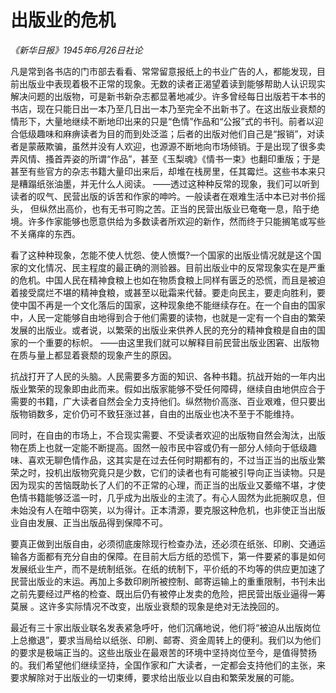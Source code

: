 # 出版业的危机

_《新华日报》1945年6月26日社论_

凡是常到各书店的门市部去看看、常常留意报纸上的书业广告的人，都能发现，目前出版业中表现着极不正常的现象。无数的读者正渴望着读到能够帮助人认识现实解决问题的出版物，可是新书新杂志都显著地减少。许多曾经每日出版若干本书的书店，现在只能日出一本乃至几日出一本乃至完全不出新书了。在这出版业衰颓的情形下，大量地继续不断地印出来的只是“色情”作品和“公报”式的书刊。前者以迎合低级趣味和麻痹读者为目的而到处泛滥；后者的出版对他们自己是“报销”，对读者是蒙蔽欺骗，虽然并没有人欢迎，也源源不断地向市场倾销。于是出现了很多卖弄风情、搔首弄姿的所谓“作品”，甚至《玉梨魂》《情书一束》也翻印重版；于是甚至有些官方的杂志书籍大量印出来后，却堆在栈房里，任其霉烂。这些书本来只是糟蹋纸张油墨，并无什么人阅读。 ——透过这种种反常的现象，我们可以听到读者的叹气、民营出版的诉苦和作家的呻吟。一般读者在艰难生活中本已对书价摇头， 但纵然出高价，也有无书可购之苦。正当的民营出版业已奄奄一息，陷于绝境。许多作家能够也愿意供给为多数读者所欢迎的新作，然而终于只能搁笔或写些不关痛痒的东西。

看了这种种现象，怎能不使人忧怨、使人愤慨?一个国家的出版业情况就是这个国家的文化情况、民主程度的最正确的测验器。目前出版业中的反常现象实在是严重的危机。中国人民在精神食粮上也如在物质食粮上同样有匮乏的恐慌，而且是被迫着接受腐烂不堪的精神食粮，或甚至以砒霜来代替。要走向民主，要走向胜利，要使中国不再是一个文化落后的国家，这种现象绝不能继续存在。在一个自由的国家中，人民一定能够自由地得到合于他们需要的读物，也就是一定有一个自由的繁荣发展的出版业。或者说，以繁荣的出版业来供养人民的充分的精神食粮是自由的国家的一个重要的标帜。 ——由这里我们就可以解释目前民营出版业困窘、出版物在质与量上都显着衰颓的现象产生的原因。

抗战打开了人民的头脑。人民需要多方面的知识、各种书籍。抗战开始的一年内出版业繁荣的现象即由此而来。假如出版家能够不受任何障碍，继续自由地供应合于需要的书籍，广大读者自然会全力支持他们。纵然物价高涨、百业艰难，但只要出版物销数多，定价仍可不致狂涨过甚，自由的出版业也决不至于不能维持。

同时，在自由的市场上，不合现实需要、不受读者欢迎的出版物自然会淘汰，出版物在质上也就一定能不断提高。固然一般市民中容或仍有一部分人倾向于低级趣味、喜欢无聊色情作品，这其实是在过去任何时期都有的，不过当正当的出版业繁荣之时，投机出版物究竟只是少数，它们的读者也有可能被引导向正当读物。只是因为现实的苦恼既助长了人们的不正常的心理，而正当的出版业又萎缩不堪，才使色情书籍能够泛滥一时，几乎成为出版业的主流了。有心人固然为此扼腕叹息，但未始没有人在暗中窃笑，以为得计。正本清源，要克服这种危机，也非使正当出版业自由发展、正当出版品得到保障不可。

要真正做到出版自由，必须彻底废除现行检查办法，还必须在纸张、印刷、交通运输各方面都有充分自由的保障。在目前大后方纸的恐慌下，第一件要紧的事是如何发展纸业生产，而不是统制纸张。在纸的统制下，平价纸的不均等的供应更加速了民营出版业的末运。再加上多数印刷所被控制、邮寄运输上的重重限制，书刊未出之前先要经过严格的检查、既出后仍有被停止发卖的危险，把民营出版业逼得一筹莫展 。这许多实际情况不改变，出版业衰颓的现象是绝对无法挽回的。

最近有三十家出版业联名发表紧急呼吁，他们沉痛地说，他们将“被迫从出版岗位上总撤退”，要求当局给以纸张、印刷、邮寄、资金周转上的便利。我们以为他们的要求是极端正当的。这些出版业在最艰苦的环境中坚持岗位至今，是值得赞扬的。我们希望他们继续坚持，全国作家和广大读者，一定都会支持他们的主张，来要求解除对于出版业的一切束缚，要求给出版业以自由和繁荣发展的可能。
